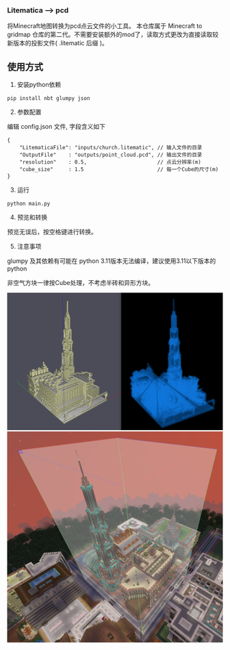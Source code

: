 ### Litematica --> pcd

将Minecraft地图转换为pcd点云文件的小工具。
本仓库属于 Minecraft to gridmap 仓库的第二代。不需要安装额外的mod了，读取方式更改为直接读取较新版本的投影文件( .litematic 后缀 )。

## 使用方式

1. 安装python依赖

```
pip install nbt glumpy json
```
2. 参数配置

编辑 config.json 文件, 字段含义如下

```
{
    "LitematicaFile": "inputs/church.litematic", // 输入文件的目录
    "OutputFile"    : "outputs/point_cloud.pcd", // 输出文件的目录
    "resolution"    : 0.5,                       // 点云分辨率(m)
    "cube_size"     : 1.5                        // 每一个Cube的尺寸(m)
}
```
3. 运行
```
python main.py
```

4. 预览和转换

预览无误后，按空格键进行转换。

5. 注意事项

glumpy 及其依赖有可能在 python 3.11版本无法编译，建议使用3.11以下版本的python

非空气方块一律按Cube处理，不考虑半砖和异形方块。




![trans](imgs/2.png)
![ori](imgs/1.png)